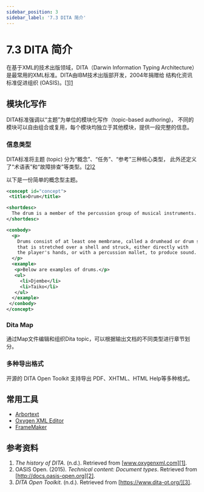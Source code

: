 ```yaml
---
sidebar_position: 3
sidebar_label: '7.3 DITA 简介'
---
```


# 7.3 DITA 简介

在基于XML的技术出版领域，DITA（Darwin Information Typing Architecture）
是最常用的XML标准。DITA由IBM技术出版部开发，2004年捐赠给
结构化资讯标准促进组织 (OASIS)。[[1]][1]

## 模块化写作

DITA标准强调以“主题”为单位的模块化写作（topic-based authoring)，
不同的模块可以自由组合或复用，每个模块均独立于其他模块，提供一段完整的信息。

### 信息类型

DITA标准将主题 (topic) 分为“概念”、“任务”、“参考”三种核心类型，
此外还定义了“术语表”和“故障排查”等类型。[[2]][2]

以下是一份简单的概念型主题。

```xml
<concept id="concept">
 <title>Drum</title>

<shortdesc>
  The drum is a member of the percussion group of musical instruments.
</shortdesc>

<conbody>
  <p>
    Drums consist of at least one membrane, called a drumhead or drum skin,
    that is stretched over a shell and struck, either directly with
    the player's hands, or with a percussion mallet, to produce sound.
  </p>
  <example>
   <p>Below are examples of drums.</p>
   <ul>
     <li>Djembe</li>
     <li>Taiko</li>
   </ul>
  </example>
 </conbody>
</concept>
```

### Dita Map

通过Map文件编辑和组织Dita topic，可以根据输出文档的不同类型进行章节划分。

### 多种导出格式

开源的 DITA Open Toolkit 支持导出 PDF、XHTML、HTML Help等多种格式。

## 常用工具

- [Arbortext](https://www.ptc.com/en/products/arbortext)
- [Oxygen XML Editor](https://www.oxygenxml.com/)
- [FrameMaker](https://www.adobe.com/products/framemaker.html)

## 参考资料

1. *The history of DITA*. (n.d.). Retrieved from [www.oxygenxml.com][1].
2. OASIS Open. (2015). *Technical content: Document types*. Retrieved from
   [http://docs.oasis-open.org][2].
3. *DITA Open Toolkit*. (n.d.). Retrieved from [https://www.dita-ot.org/][3].

[1]: https://www.oxygenxml.com/dita/styleguide/webhelp-feedback/Artefact/Authoring_Concepts/c_The_History_of_DITA.html
[2]: http://docs.oasis-open.org/dita/dita/v1.3/os/part3-all-inclusive/archSpec/technicalContent/dita-technicalContent-InformationTypes.html#dita_technicalContent_InformationTypes
[3]: https://www.dita-ot.org/
